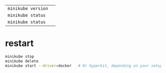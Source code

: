 

|||
|:-|:-|
|`minikube version`||
|`minikube status`||
|`minikube status`||


# restart
```bash
minikube stop
minikube delete
minikube start --driver=docker   # Or hyperkit, depending on your setup
```